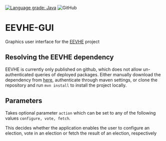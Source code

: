 [![Language grade: Java](https://img.shields.io/lgtm/grade/java/g/Ernstsen/EEVHE-GUI.svg?logo=lgtm&logoWidth=18)](https://lgtm.com/projects/g/Ernstsen/EEVHE-GUI/context:java)
![GitHub](https://img.shields.io/github/license/Ernstsen/EEVHE-GUI)

# EEVHE-GUI

Graphics user interface for the [EEVHE](https://github.com/Ernstsen/EEVHE) project

## Resolving the EEVHE dependency

EEVHE is currently only published on github, which does not allow un-authenticated queries of deployed packages. Either
manually download the dependency from [here](https://github.com/Ernstsen/EEVHE/packages/700789), authenticate through
maven settings, or clone the repository and run ``mvn install`` to install the project locally.

## Parameters

Takes optional parameter ``action`` which can be set to any of the following values ``configure, vote, fetch``.

This decides whether the application enables the user to configure an election, vote in an election or fetch the result
of an election, respectively
